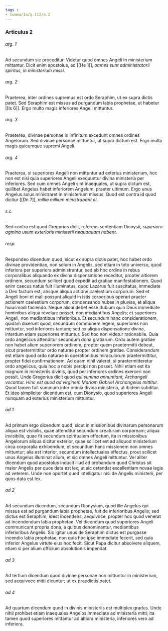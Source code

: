 ```yaml
---
tags : 
- Summa/Ia/q.112/a.2
---
```


### Articulus 2

###### arg. 1
Ad secundum sic proceditur. Videtur quod omnes Angeli in ministerium mittantur. Dicit enim apostolus, ad [[He 1]], *omnes sunt administratorii spiritus, in ministerium missi*.

###### arg. 2
Praeterea, inter ordines supremus est ordo Seraphim, ut ex supra dictis patet. Sed Seraphim est missus ad purgandum labia prophetae, ut habetur [[Is 6]]. Ergo multo magis inferiores Angeli mittuntur.

###### arg. 3
Praeterea, divinae personae in infinitum excedunt omnes ordines Angelorum. Sed divinae personae mittuntur, ut supra dictum est. Ergo multo magis quicumque supremi Angeli.

###### arg. 4
Praeterea, si superiores Angeli non mittuntur ad exterius ministerium, hoc non est nisi quia superiores Angeli exequuntur divina ministeria per inferiores. Sed cum omnes Angeli sint inaequales, ut supra dictum est, quilibet Angelus habet inferiorem Angelum, praeter ultimum. Ergo unus Angelus solus ministraret in ministerium missus. Quod est contra id quod dicitur [[Dn 7]], *millia millium ministrabant ei*.

###### s.c.
Sed contra est quod Gregorius dicit, referens sententiam Dionysii, *superiora agmina usum exterioris ministerii nequaquam habent*.

###### resp.
Respondeo dicendum quod, sicut ex supra dictis patet, hoc habet ordo divinae providentiae, non solum in Angelis, sed etiam in toto universo, quod inferiora per superiora administrantur, sed ab hoc ordine in rebus corporalibus aliquando ex divina dispensatione receditur, propter altiorem ordinem, secundum scilicet quod expedit ad gratiae manifestationem. Quod enim caecus natus fuit illuminatus, quod Lazarus fuit suscitatus, immediate a Deo factum est, absque aliqua actione caelestium corporum. Sed et Angeli boni et mali possunt aliquid in istis corporibus operari praeter actionem caelestium corporum, condensando nubes in pluvias, et aliqua huiusmodi faciendo. Neque alicui debet esse dubium quin Deus immediate hominibus aliqua revelare posset, non mediantibus Angelis; et superiores Angeli, non mediantibus inferioribus. Et secundum hanc considerationem, quidam dixerunt quod, secundum communem legem, superiores non mittuntur, sed inferiores tantum; sed ex aliqua dispensatione divina, interdum etiam superiores mittuntur. Sed hoc non videtur rationabile. Quia ordo angelicus attenditur secundum dona gratiarum. Ordo autem gratiae non habet alium superiorem ordinem, propter quem praetermitti debeat, sicut praetermittitur ordo naturae propter ordinem gratiae. Considerandum est etiam quod ordo naturae in operationibus miraculorum praetermittitur, propter fidei confirmationem. Ad quam nihil valeret, si praetermitteretur ordo angelicus, quia hoc a nobis percipi non posset. Nihil etiam est ita magnum in ministeriis divinis, quod per inferiores ordines exerceri non possit. Unde Gregorius dicit quod *qui summa annuntiant, Archangeli vocantur. Hinc est quod ad virginem Mariam Gabriel Archangelus mittitur*. Quod tamen fuit summum inter omnia divina ministeria, ut ibidem subditur. Et ideo simpliciter dicendum est, cum Dionysio, quod superiores Angeli nunquam ad exterius ministerium mittuntur.

###### ad 1
Ad primum ergo dicendum quod, sicut in missionibus divinarum personarum aliqua est visibilis, quae attenditur secundum creaturam corpoream; aliqua invisibilis, quae fit secundum spiritualem effectum, ita in missionibus Angelorum aliqua dicitur exterior, quae scilicet est ad aliquod ministerium circa corporalia exhibendum, et secundum hanc missionem non omnes mittuntur; alia est interior, secundum intellectuales effectus, prout scilicet unus Angelus illuminat alium, et sic omnes Angeli mittuntur. Vel aliter dicendum quod apostolus inducit illud ad probandum quod Christus sit maior Angelis per quos data est lex; ut sic ostendat excellentiam novae legis ad veterem. Unde non oportet quod intelligatur nisi de Angelis ministerii, per quos data est lex.

###### ad 2
Ad secundum dicendum, secundum Dionysium, quod ille Angelus qui missus est ad purgandum labia prophetae, fuit de inferioribus Angelis; sed dictus est Seraphim, idest incendens, aequivoce, propter hoc quod venerat ad incendendum labia prophetae. Vel dicendum quod superiores Angeli communicant propria dona, a quibus denominantur, mediantibus inferioribus Angelis. Sic igitur unus de Seraphim dictus est purgasse incendio labia prophetae, non quia hoc ipse immediate fecerit, sed quia inferior Angelus virtute eius hoc fecit. Sicut Papa dicitur absolvere aliquem, etiam si per alium officium absolutionis impendat.

###### ad 3
Ad tertium dicendum quod divinae personae non mittuntur in ministerium, sed aequivoce mitti dicuntur; ut ex praedictis patet.

###### ad 4
Ad quartum dicendum quod in divinis ministeriis est multiplex gradus. Unde nihil prohibet etiam inaequales Angelos immediate ad ministeria mitti; ita tamen quod superiores mittantur ad altiora ministeria, inferiores vero ad inferiora.

